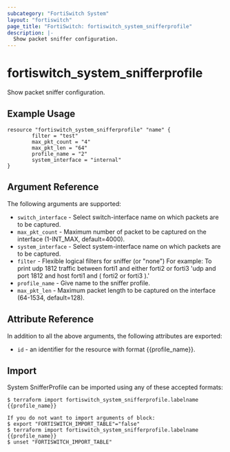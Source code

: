 ```yaml
---
subcategory: "FortiSwitch System"
layout: "fortiswitch"
page_title: "FortiSwitch: fortiswitch_system_snifferprofile"
description: |-
  Show packet sniffer configuration.
---
```


# fortiswitch_system_snifferprofile
Show packet sniffer configuration.

## Example Usage

```hcl
resource "fortiswitch_system_snifferprofile" "name" {
        filter = "test"
        max_pkt_count = "4"
        max_pkt_len = "64"
        profile_name = "2"
        system_interface = "internal"
}
```

## Argument Reference

The following arguments are supported:

* `switch_interface` - Select switch-interface name on which packets are to be captured.
* `max_pkt_count` - Maximum number of packet to be captured on the interface  (1-INT_MAX, default=4000).
* `system_interface` - Select system-interface name on which packets are to be captured.
* `filter` - Flexible logical filters for sniffer (or "none")
                    For example:  To print udp 1812 traffic between forti1 and either forti2 or forti3
                    'udp and port 1812 and host forti1 and \( forti2 or forti3 \).'
* `profile_name` - Give name to the sniffer profile.
* `max_pkt_len` - Maximum packet length to be captured on the interface  (64-1534, default=128).


## Attribute Reference

In addition to all the above arguments, the following attributes are exported:
* `id` - an identifier for the resource with format {{profile_name}}.

## Import

System SnifferProfile can be imported using any of these accepted formats:
```
$ terraform import fortiswitch_system_snifferprofile.labelname {{profile_name}}

If you do not want to import arguments of block:
$ export "FORTISWITCH_IMPORT_TABLE"="false"
$ terraform import fortiswitch_system_snifferprofile.labelname {{profile_name}}
$ unset "FORTISWITCH_IMPORT_TABLE"
```
